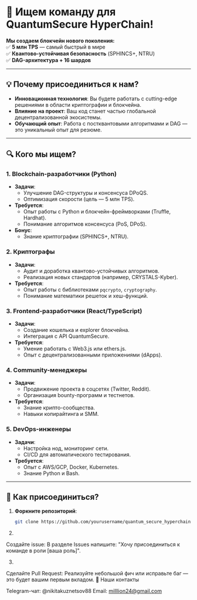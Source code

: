 # 🚀 Ищем команду для QuantumSecure HyperChain!

**Мы создаем блокчейн нового поколения:**  
✅ **5 млн TPS** — самый быстрый в мире  
✅ **Квантово-устойчивая безопасность** (SPHINCS+, NTRU)  
✅ **DAG-архитектура + 16 шардов**  

---

## 💡 Почему присоединиться к нам?
- **Инновационная технология**: Вы будете работать с cutting-edge решениями в области криптографии и блокчейна.  
- **Влияние на проект**: Ваш код станет частью глобальной децентрализованной экосистемы.  
- **Обучающий опыт**: Работа с постквантовыми алгоритмами и DAG — это уникальный опыт для резюме.  

---

## 🔍 Кого мы ищем?
### 1. **Blockchain-разработчики (Python)**
- **Задачи**:  
  - Улучшение DAG-структуры и консенсуса DPoQS.  
  - Оптимизация скорости (цель — 5 млн TPS).  
- **Требуется**:  
  - Опыт работы с Python и блокчейн-фреймворками (Truffle, Hardhat).  
  - Понимание алгоритмов консенсуса (PoS, DPoS).  
- **Бонус**:  
  - Знание криптографии (SPHINCS+, NTRU).  

### 2. **Криптографы**
- **Задачи**:  
  - Аудит и доработка квантово-устойчивых алгоритмов.  
  - Реализация новых стандартов (например, CRYSTALS-Kyber).  
- **Требуется**:  
  - Опыт работы с библиотеками `pqcrypto`, `cryptography`.  
  - Понимание математики решеток и хеш-функций.  

### 3. **Frontend-разработчики (React/TypeScript)**
- **Задачи**:  
  - Создание кошелька и explorer блокчейна.  
  - Интеграция с API QuantumSecure.  
- **Требуется**:  
  - Умение работать с Web3.js или ethers.js.  
  - Опыт с децентрализованными приложениями (dApps).  

### 4. **Community-менеджеры**
- **Задачи**:  
  - Продвижение проекта в соцсетях (Twitter, Reddit).  
  - Организация bounty-программ и тестнетов.  
- **Требуется**:  
  - Знание крипто-сообщества.  
  - Навыки копирайтинга и SMM.  

### 5. **DevOps-инженеры**
- **Задачи**:  
  - Настройка нод, мониторинг сети.  
  - CI/CD для автоматического тестирования.  
- **Требуется**:  
  - Опыт с AWS/GCP, Docker, Kubernetes.  
  - Знание Python и Bash.  

---

## 📜 Как присоединиться?
1. **Форкните репозиторий**:  
   ```bash
   git clone https://github.com/yourusername/quantum_secure_hyperchain.git
2.
Создайте issue:
В разделе Issues напишите:
"Хочу присоединиться к команде в роли [ваша роль]".

3.
Сделайте Pull Request:
Реализуйте небольшой фич или исправьте баг — это будет вашим первым вкладом.
📢 Наши контакты

Telegram-чат: @nikitakuznetsov88
Email: milllion24@gmail.com
